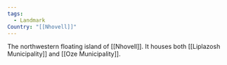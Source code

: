 ```yaml
---
tags:
  - Landmark
Country: "[[Nhovell]]"
---
```

The northwestern floating island of [[Nhovell]]. It houses both [[Liplazosh Municipality]] and [[Oze Municipality]].